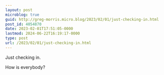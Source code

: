 ```yaml
---
layout: post
microblog: true
guid: http://greg-morris.micro.blog/2023/02/01/just-checking-in.html
post_id: 4054870
date: 2023-02-01T17:51:05-0000
lastmod: 2024-06-22T16:19:17-0000
type: post
url: /2023/02/01/just-checking-in.html
---
```

Just checking in. 

How is everybody?
